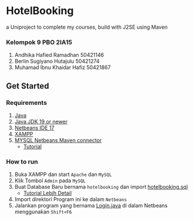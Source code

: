 # HotelBooking
a Uniproject to complete my courses, build with J2SE using Maven 

### Kelompok 9 PBO 2IA15
1. Andhika Hafied Ramadhan 50421146
2. Berlin Sugiyano Hutajulu 50421274
3. Muhamad Ibnu Khaidar Hafiz 50421867

## Get Started

### Requirements
1. [Java](https://www.java.com/download/ie_manual.jsp)
2. [Java JDK 19 or newer](https://www.oracle.com/id/java/technologies/downloads/)
3. [Netbeans IDE 17](https://netbeans.apache.org/)
4. [XAMPP](https://www.apachefriends.org/)
5. [MYSQL Netbeans Maven connector](https://mvnrepository.com/artifact/com.mysql/mysql-connector-j/8.0.33)
      - [Tutorial](https://youtu.be/WAErwHjXkXU?t=193)

### How to run
1. Buka XAMPP dan start `Apache` dan `MySQL`
2. Klik Tombol `Admin` pada `MySQL`
3. Buat Database Baru bernama `hotelbooking` dan import [hotelbooking.sql](/hotelbooking.sql)
      - [Tutorial Lebih Detail](https://youtu.be/Y1HRWlPRZxc)
5. Import direktori Program ini ke dalam `Netbeans`
6. Jalankan program yang bernama [Login.java](/src/main/java/hotelbooking/Login.java) di dalam Netbeans menggunakan `Shift+F6`
